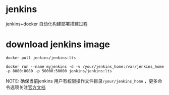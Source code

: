 # jenkins
jenkins+docker 自动化构建部署搭建过程

# download jenkins image

```
docker pull jenkins/jenkins:lts
```

```
docker run --name myjenkins -d -v /your/jenkins_home:/var/jenkins_home -p 8080:8080 -p 50000:50000 jenkins/jenkins:lts
```
NOTE:   确保当前jenkins 用户有权限操作文件目录```/your/jenkins_home``` ，更多命令选项关注[官方文档](https://github.com/jenkinsci/docker/blob/master/README.md)